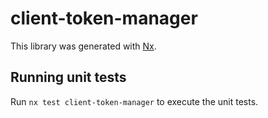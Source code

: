# client-token-manager

This library was generated with [Nx](https://nx.dev).

## Running unit tests

Run `nx test client-token-manager` to execute the unit tests.
